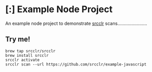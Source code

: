 # [:] Example Node Project

An example node project to demonstrate [srcclr](https://www.srcclr.com) scans.......................

## Try me!

```
brew tap srcclr/srcclr
brew install srcclr
srcclr activate
srcclr scan --url https://github.com/srcclr/example-javascript
```
